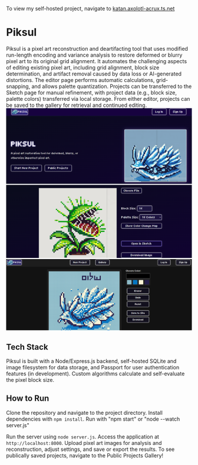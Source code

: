 To view my self-hosted project, navigate to [katan.axolotl-acrux.ts.net](https://katan.axolotl-acrux.ts.net/)

# Piksul

Piksul is a pixel art reconstruction and deartifacting tool that uses modified run-length encoding and variance analysis to restore deformed or blurry pixel art to its original grid alignment. It automates the challenging aspects of editing existing pixel art, including grid alignment, block size determination, and artifact removal caused by data loss or AI-generated distortions.
The editor page performs automatic calculations, grid-snapping, and allows palette quantization. Projects can be transferred to the Sketch page for manual refinement, with project data (e.g., block size, palette colors) transferred via local storage. From either editor, projects can be saved to the gallery for retrieval and continued editing.
![Homepage](./public/img/image.png) 
![Automatic editor](./public/img/image-3.png)
![Sketch](./public/img/image-2.png)

## Tech Stack

Piksul is built with a Node/Express.js backend, self-hosted SQLite and image filesystem for data storage, and Passport for user authentication features (in development). Custom algorithms calculate and self-evaluate the pixel block size.

## How to Run

Clone the repository and navigate to the project directory. Install dependencies with `npm install`. Run with "npm start" or "node --watch server.js"

Run the server using `node server.js`. Access the application at `http://localhost:8000`. Upload pixel art images for analysis and reconstruction, adjust settings, and save or export the results. To see publically saved projects, navigate to the Public Projects Gallery!